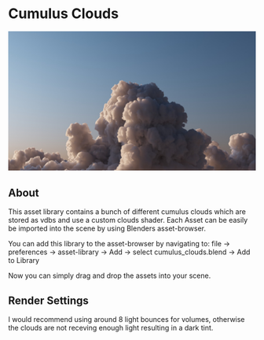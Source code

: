 # Cumulus Clouds

![Contrast Render Banner](../../assets/pro_atmo/cumulus_clouds/cumulus_clouds.jpg)

## About

This asset library contains a bunch of different cumulus clouds which are stored as vdbs and use a custom clouds shader. Each Asset can be easily be imported into the scene by using Blenders asset-browser.

You can add this library to the asset-browser by navigating to: file -> preferences -> asset-library -> Add -> select cumulus_clouds.blend -> Add to Library

Now you can simply drag and drop the assets into your scene.

## Render Settings

I would recommend using around 8 light bounces for volumes, otherwise the clouds are not receving enough light resulting in a dark tint.

